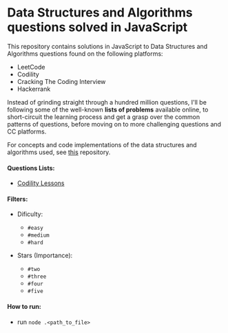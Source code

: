 # Data Structures and Algorithms questions solved in JavaScript

This repository contains solutions in JavaScript to Data Structures and Algorithms questions found on the following platforms:
- LeetCode
- Codility
- Cracking The Coding Interview
- Hackerrank

Instead of grinding straight through a hundred million questions, I'll be following some of the well-known **lists of problems** available online, to short-circuit the learning process and get a grasp over the common patterns of questions, before moving on to more challenging questions and CC platforms.

For concepts and code implementations of the data structures and algorithms used, see [this](https://github.com/hrittik777/ds-alg-concepts-js) repository.

#### Questions Lists:
- [Codility Lessons](https://github.com/hrittik777/ds-alg-questions-js/tree/main/codility-lessons)

#### Filters:
- Dificulty:
  - `#easy`
  - `#medium`
  - `#hard`

- Stars (Importance):
  - `#two`
  - `#three`
  - `#four`
  - `#five`

#### How to run:
- run `node .<path_to_file>`
